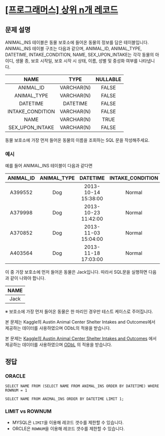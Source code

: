 # [\[프로그래머스\] 상위 n개 레코드](https://programmers.co.kr/learn/courses/30/lessons/59405)

## 문제 설명
ANIMAL_INS 테이블은 동물 보호소에 들어온 동물의 정보를 담은 테이블입니다. ANIMAL_INS 테이블 구조는 다음과 같으며, ANIMAL_ID, ANIMAL_TYPE, DATETIME, INTAKE_CONDITION, NAME, SEX_UPON_INTAKE는 각각 동물의 아이디, 생물 종, 보호 시작일, 보호 시작 시 상태, 이름, 성별 및 중성화 여부를 나타냅니다.

NAME | TYPE | NULLABLE
:---: | :---: | :---:
ANIMAL_ID | VARCHAR(N) | FALSE
ANIMAL_TYPE | VARCHAR(N) | FALSE
DATETIME | DATETIME | FALSE
INTAKE_CONDITION | VARCHAR(N) | FALSE
NAME | VARCHAR(N) | TRUE
SEX_UPON_INTAKE | VARCHAR(N) | FALSE

동물 보호소에 가장 먼저 들어온 동물의 이름을 조회하는 SQL 문을 작성해주세요.

### 예시
예를 들어 ANIMAL_INS 테이블이 다음과 같다면

ANIMAL_ID | ANIMAL_TYPE | DATETIME | INTAKE_CONDITION | NAME | SEX_UPON_INTAKE
:---: | :---: | :---: | :---: | :---: | :---:
A399552 | Dog | 2013-10-14 15:38:00 | Normal | Jack | Neutered Male
A379998 | Dog | 2013-10-23 11:42:00 | Normal | Disciple | Intact Male
A370852 | Dog | 2013-11-03 15:04:00 | Normal | Katie | Spayed Female
A403564 | Dog | 2013-11-18 17:03:00 | Normal | Anna | Spayed Female

이 중 가장 보호소에 먼저 들어온 동물은 Jack입니다. 따라서 SQL문을 실행하면 다음과 같이 나와야 합니다.

 | NAME
 | :---:
 | Jack

※ 보호소에 가장 먼저 들어온 동물은 한 마리인 경우만 테스트 케이스로 주어집니다.

본 문제는 Kaggle의 Austin Animal Center Shelter Intakes and Outcomes에서 제공하는 데이터를 사용하였으며 ODbL의 적용을 받습니다.

본 문제는 [Kaggle의 Austin Animal Center Shelter Intakes and Outcomes](https://www.kaggle.com/aaronschlegel/austin-animal-center-shelter-intakes-and-outcomes)
에서 제공하는 데이터를 사용하였으며 [ODbL](https://opendatacommons.org/licenses/odbl/1-0/) 의 적용을 받습니다.

## 정답

### ORACLE
```oracle
SELECT NAME FROM (SELECT NAME FROM ANIMAL_INS ORDER BY DATETIME) WHERE ROWNUM = 1 
```

```mysql
SELECT NAME FROM ANIMAL_INS ORDER BY DATETIME LIMIT 1;
```

### LIMIT vs ROWNUM
- MYSQL은 `LIMIT`을 이용해 레코드 갯수를 제한할 수 있습니다.
- ORCLE은 `ROWNUM`을 이용해 레코드 갯수를 제한할 수 있습니다.

